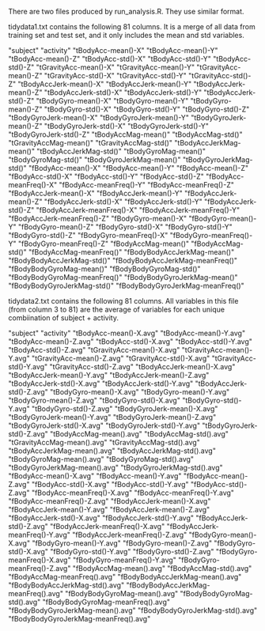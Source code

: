 There are two files produced by run_analysis.R. They use similar format.

tidydata1.txt contains the following 81 columns. It is a merge of all data from training set and test set, and it
only includes the mean and std variables.

"subject" "activity" "tBodyAcc-mean()-X" "tBodyAcc-mean()-Y" "tBodyAcc-mean()-Z" "tBodyAcc-std()-X" "tBodyAcc-std()-Y" "tBodyAcc-std()-Z" "tGravityAcc-mean()-X" "tGravityAcc-mean()-Y" "tGravityAcc-mean()-Z" "tGravityAcc-std()-X" "tGravityAcc-std()-Y" "tGravityAcc-std()-Z" "tBodyAccJerk-mean()-X" "tBodyAccJerk-mean()-Y" "tBodyAccJerk-mean()-Z" "tBodyAccJerk-std()-X" "tBodyAccJerk-std()-Y" "tBodyAccJerk-std()-Z" "tBodyGyro-mean()-X" "tBodyGyro-mean()-Y" "tBodyGyro-mean()-Z" "tBodyGyro-std()-X" "tBodyGyro-std()-Y" "tBodyGyro-std()-Z" "tBodyGyroJerk-mean()-X" "tBodyGyroJerk-mean()-Y" "tBodyGyroJerk-mean()-Z" "tBodyGyroJerk-std()-X" "tBodyGyroJerk-std()-Y" "tBodyGyroJerk-std()-Z" "tBodyAccMag-mean()" "tBodyAccMag-std()" "tGravityAccMag-mean()" "tGravityAccMag-std()" "tBodyAccJerkMag-mean()" "tBodyAccJerkMag-std()" "tBodyGyroMag-mean()" "tBodyGyroMag-std()" "tBodyGyroJerkMag-mean()" "tBodyGyroJerkMag-std()" "fBodyAcc-mean()-X" "fBodyAcc-mean()-Y" "fBodyAcc-mean()-Z" "fBodyAcc-std()-X" "fBodyAcc-std()-Y" "fBodyAcc-std()-Z" "fBodyAcc-meanFreq()-X" "fBodyAcc-meanFreq()-Y" "fBodyAcc-meanFreq()-Z" "fBodyAccJerk-mean()-X" "fBodyAccJerk-mean()-Y" "fBodyAccJerk-mean()-Z" "fBodyAccJerk-std()-X" "fBodyAccJerk-std()-Y" "fBodyAccJerk-std()-Z" "fBodyAccJerk-meanFreq()-X" "fBodyAccJerk-meanFreq()-Y" "fBodyAccJerk-meanFreq()-Z" "fBodyGyro-mean()-X" "fBodyGyro-mean()-Y" "fBodyGyro-mean()-Z" "fBodyGyro-std()-X" "fBodyGyro-std()-Y" "fBodyGyro-std()-Z" "fBodyGyro-meanFreq()-X" "fBodyGyro-meanFreq()-Y" "fBodyGyro-meanFreq()-Z" "fBodyAccMag-mean()" "fBodyAccMag-std()" "fBodyAccMag-meanFreq()" "fBodyBodyAccJerkMag-mean()" "fBodyBodyAccJerkMag-std()" "fBodyBodyAccJerkMag-meanFreq()" "fBodyBodyGyroMag-mean()" "fBodyBodyGyroMag-std()" "fBodyBodyGyroMag-meanFreq()" "fBodyBodyGyroJerkMag-mean()" "fBodyBodyGyroJerkMag-std()" "fBodyBodyGyroJerkMag-meanFreq()"


tidydata2.txt contains the following 81 columns. All variables in this file (from column 3 to 81) 
are the average of variables for each unique combiination of subject + activity.

"subject" 
"activity" 
"tBodyAcc-mean()-X.avg" 
"tBodyAcc-mean()-Y.avg" 
"tBodyAcc-mean()-Z.avg" 
"tBodyAcc-std()-X.avg" 
"tBodyAcc-std()-Y.avg" 
"tBodyAcc-std()-Z.avg" 
"tGravityAcc-mean()-X.avg" 
"tGravityAcc-mean()-Y.avg" 
"tGravityAcc-mean()-Z.avg" 
"tGravityAcc-std()-X.avg" 
"tGravityAcc-std()-Y.avg" 
"tGravityAcc-std()-Z.avg" 
"tBodyAccJerk-mean()-X.avg" 
"tBodyAccJerk-mean()-Y.avg" 
"tBodyAccJerk-mean()-Z.avg" 
"tBodyAccJerk-std()-X.avg" 
"tBodyAccJerk-std()-Y.avg" 
"tBodyAccJerk-std()-Z.avg" 
"tBodyGyro-mean()-X.avg" 
"tBodyGyro-mean()-Y.avg" 
"tBodyGyro-mean()-Z.avg" 
"tBodyGyro-std()-X.avg" 
"tBodyGyro-std()-Y.avg" 
"tBodyGyro-std()-Z.avg" 
"tBodyGyroJerk-mean()-X.avg" 
"tBodyGyroJerk-mean()-Y.avg" 
"tBodyGyroJerk-mean()-Z.avg" 
"tBodyGyroJerk-std()-X.avg" 
"tBodyGyroJerk-std()-Y.avg" 
"tBodyGyroJerk-std()-Z.avg" 
"tBodyAccMag-mean().avg" 
"tBodyAccMag-std().avg" 
"tGravityAccMag-mean().avg" 
"tGravityAccMag-std().avg" 
"tBodyAccJerkMag-mean().avg" 
"tBodyAccJerkMag-std().avg" 
"tBodyGyroMag-mean().avg" 
"tBodyGyroMag-std().avg"
"tBodyGyroJerkMag-mean().avg" 
"tBodyGyroJerkMag-std().avg" 
"fBodyAcc-mean()-X.avg" 
"fBodyAcc-mean()-Y.avg" 
"fBodyAcc-mean()-Z.avg" 
"fBodyAcc-std()-X.avg" 
"fBodyAcc-std()-Y.avg" 
"fBodyAcc-std()-Z.avg"
"fBodyAcc-meanFreq()-X.avg" 
"fBodyAcc-meanFreq()-Y.avg" 
"fBodyAcc-meanFreq()-Z.avg" 
"fBodyAccJerk-mean()-X.avg" 
"fBodyAccJerk-mean()-Y.avg" 
"fBodyAccJerk-mean()-Z.avg" 
"fBodyAccJerk-std()-X.avg" 
"fBodyAccJerk-std()-Y.avg"
"fBodyAccJerk-std()-Z.avg" 
"fBodyAccJerk-meanFreq()-X.avg" 
"fBodyAccJerk-meanFreq()-Y.avg" 
"fBodyAccJerk-meanFreq()-Z.avg" 
"fBodyGyro-mean()-X.avg" 
"fBodyGyro-mean()-Y.avg" 
"fBodyGyro-mean()-Z.avg" 
"fBodyGyro-std()-X.avg" 
"fBodyGyro-std()-Y.avg" 
"fBodyGyro-std()-Z.avg" 
"fBodyGyro-meanFreq()-X.avg" 
"fBodyGyro-meanFreq()-Y.avg" 
"fBodyGyro-meanFreq()-Z.avg" 
"fBodyAccMag-mean().avg" 
"fBodyAccMag-std().avg" 
"fBodyAccMag-meanFreq().avg" 
"fBodyBodyAccJerkMag-mean().avg" 
"fBodyBodyAccJerkMag-std().avg" 
"fBodyBodyAccJerkMag-meanFreq().avg" 
"fBodyBodyGyroMag-mean().avg" 
"fBodyBodyGyroMag-std().avg" 
"fBodyBodyGyroMag-meanFreq().avg" 
"fBodyBodyGyroJerkMag-mean().avg" 
"fBodyBodyGyroJerkMag-std().avg" 
"fBodyBodyGyroJerkMag-meanFreq().avg"
